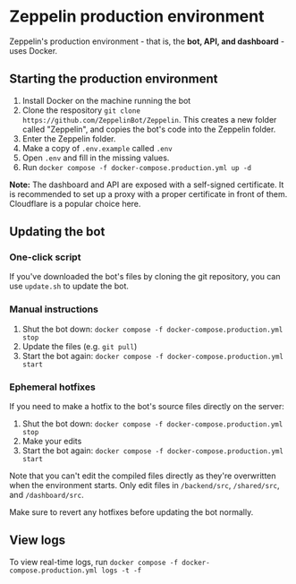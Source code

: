 # Zeppelin production environment
Zeppelin's production environment - that is, the **bot, API, and dashboard** - uses Docker.

## Starting the production environment
1. Install Docker on the machine running the bot
2. Clone the respository `git clone https://github.com/ZeppelinBot/Zeppelin`. This creates a new folder called "Zeppelin", and copies the bot's code into the Zeppelin folder.
3. Enter the Zeppelin folder.
4. Make a copy of `.env.example` called `.env`
5. Open `.env` and fill in the missing values.
6. Run `docker compose -f docker-compose.production.yml up -d`

**Note:** The dashboard and API are exposed with a self-signed certificate. It is recommended to set up a proxy with a proper certificate in front of them. Cloudflare is a popular choice here.

## Updating the bot

### One-click script
If you've downloaded the bot's files by cloning the git repository, you can use `update.sh` to update the bot.

### Manual instructions
1. Shut the bot down: `docker compose -f docker-compose.production.yml stop`
2. Update the files (e.g. `git pull`)
3. Start the bot again: `docker compose -f docker-compose.production.yml start`

### Ephemeral hotfixes
If you need to make a hotfix to the bot's source files directly on the server:
1. Shut the bot down: `docker compose -f docker-compose.production.yml stop`
2. Make your edits
3. Start the bot again: `docker compose -f docker-compose.production.yml start`

Note that you can't edit the compiled files directly as they're overwritten when the environment starts.
Only edit files in `/backend/src`, `/shared/src`, and `/dashboard/src`.

Make sure to revert any hotfixes before updating the bot normally.

## View logs
To view real-time logs, run `docker compose -f docker-compose.production.yml logs -t -f`
